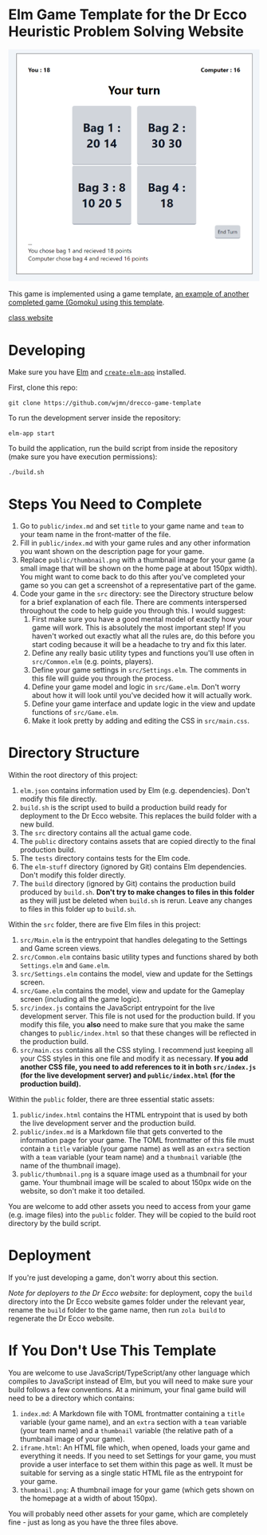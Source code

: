 # Elm Game Template for the Dr Ecco Heuristic Problem Solving Website

![thumbnail](public/thumbnail.png)

This game is implemented using a game template, [an example of another completed game (Gomoku) using this template](https://github.com/wjmn/gomoku). 

[class website](https://cims.nyu.edu/drecco2016/)

# Developing

Make sure you have [Elm](https://elm-lang.org/) and [`create-elm-app`](https://github.com/halfzebra/create-elm-app) installed. 

First, clone this repo:

```
git clone https://github.com/wjmn/drecco-game-template
```

To run the development server inside the repository:

```
elm-app start
```

To build the application, run the build script from inside the repository (make sure you have execution permissions):

```
./build.sh
```

# Steps You Need to Complete

1. Go to `public/index.md` and set `title` to your game name and `team` to your team name in the front-matter of the file.
2. Fill in `public/index.md` with your game rules and any other information you want shown on the description page for your game. 
3. Replace `public/thumbnail.png` with a thumbnail image for your game (a small image that will be shown on the home page at about 150px width). You might want to come back to do this after you've completed your game so you can get a screenshot of a representative part of the game. 
3. Code your game in the `src` directory: see the Directory structure below for a brief explanation of each file. There are comments interspersed throughout the code to help guide you through this. I would suggest:
    1. First make sure you have a good mental model of exactly how your game will work. This is absolutely the most important step! If you haven't worked out exactly what all the rules are, do this before you start coding because it will be a headache to try and fix this later. 
    2. Define any really basic utility types and functions you'll use often in `src/Common.elm` (e.g. points, players). 
    2. Define your game settings in `src/Settings.elm`. The comments in this file will guide you through the process. 
    3. Define your game model and logic in `src/Game.elm`. Don't worry about how it will look until you've decided how it will actually work. 
    4. Define your game interface and update logic in the view and update functions of `src/Game.elm`.
    5. Make it look pretty by adding and editing the CSS in `src/main.css`. 

# Directory Structure

Within the root directory of this project:
1. `elm.json` contains information used by Elm (e.g. dependencies). Don't modify this file directly. 
2. `build.sh` is the script used to build a production build ready for deployment to the Dr Ecco website. This replaces the build folder with a new build.  
3. The `src` directory contains all the actual game code. 
4. The `public` directory contains assets that are copied directly to the final production build. 
5. The `tests` directory contains tests for the Elm code.
6. The `elm-stuff` directory (ignored by Git) contains Elm dependencies. Don't modify this folder directly. 
7. The `build` directory (ignored by Git) contains the production build produced by `build.sh`. **Don't try to make changes to files in this folder** as they will just be deleted when `build.sh` is rerun. Leave any changes to files in this folder up to `build.sh`.

Within the `src` folder, there are five Elm files in this project:
1. `src/Main.elm` is the entrypoint that handles delegating to the Settings and Game screen views. 
2. `src/Common.elm` contains basic utility types and functions shared by both `Settings.elm` and `Game.elm`.
3. `src/Settings.elm` contains the model, view and update for the Settings screen. 
4. `src/Game.elm` contains the model, view and update for the Gameplay screen (including all the game logic). 
5. `src/index.js` contains the JavaScript entrypoint for the live development server. This file is not used for the production build. If you modify this file, you **also** need to make sure that you make the same changes to `public/index.html` so that these changes will be reflected in the production build. 
6. `src/main.css` contains all the CSS styling. I recommend just keeping all your CSS styles in this one file and modify it as necessary. **If you add another CSS file, you need to add references to it in both `src/index.js` (for the live development server) and `public/index.html` (for the production build).**

Within the `public` folder, there are three essential static assets:
1. `public/index.html` contains the HTML entrypoint that is used by both the live development server and the production build. 
2. `public/index.md` is a Markdown file that gets converted to the information page for your game. The TOML frontmatter of this file must contain a `title` variable (your game name) as well as an `extra` section with a `team` variable (your team name) and a `thumbnail` variable (the name of the thumbnail image). 
3. `public/thumbnail.png` is a square image used as a thumbnail for your game. Your thumbnail image will be scaled to about 150px wide on the website, so don't make it too detailed. 

You are welcome to add other assets you need to access from your game (e.g. image files) into the `public` folder. They will be copied to the build root directory by the build script. 

# Deployment

If you're just developing a game, don't worry about this section. 

*Note for deployers to the Dr Ecco website*: for deployment, copy the `build` directory into the Dr Ecco website games folder under the relevant year, rename the `build` folder to the game name, then run `zola build` to regenerate the Dr Ecco website.

# If You Don't Use This Template

You are welcome to use JavaScript/TypeScript/any other language which compiles to JavaScript instead of Elm, but you will need to make sure your build follows a few conventions. At a minimum, your final game build will need to be a directory which contains:

1. `index.md`: A Markdown file with TOML frontmatter containing a `title` variable (your game name), and an `extra` section with a `team` variable (your team name) and a `thumbnail` variable (the relative path of a thumbnail image of your game). 
2. `iframe.html`: An HTML file which, when opened, loads your game and everything it needs. If you need to set Settings for your game, you must provide a user interface to set them within this page as well. It must be suitable for serving as a single static HTML file as the entrypoint for your game.
3. `thumbnail.png`: A thumbnail image for your game (which gets shown on the homepage at a width of about 150px). 

You will probably need other assets for your game, which are completely fine - just as long as you have the three files above. 
